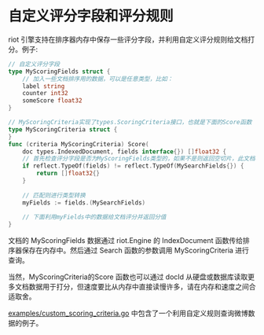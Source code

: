 自定义评分字段和评分规则
===

riot 引擎支持在排序器内存中保存一些评分字段，并利用自定义评分规则给文档打分。例子:

```go
// 自定义评分字段
type MyScoringFields struct {
	// 加入一些文档排序用的数据，可以是任意类型，比如：
	label string
	counter int32
	someScore float32
}

// MyScoringCriteria实现了types.ScoringCriteria接口，也就是下面的Score函数
type MyScoringCriteria struct {
}
func (criteria MyScoringCriteria) Score(
	doc types.IndexedDocument, fields interface{}) []float32 {
	// 首先检查评分字段是否为MyScoringFields类型的，如果不是则返回空切片，此文档将从结果中剔除
	if reflect.TypeOf(fields) != reflect.TypeOf(MySearchFields{}) {
		return []float32{}
	}
	
	// 匹配则进行类型转换
	myFields := fields.(MySearchFields)
	
	// 下面利用myFields中的数据给文档评分并返回分值
}
```

文档的 MyScoringFields 数据通过 riot.Engine 的 IndexDocument 函数传给排序器保存在内存中。然后通过 Search 函数的参数调用 MyScoringCriteria 进行查询。

当然，MyScoringCriteria的Score 函数也可以通过 docId 从硬盘或数据库读取更多文档数据用于打分，但速度要比从内存中直接读慢许多，请在内存和速度之间合适取舍。

[examples/custom_scoring_criteria.go](/examples/custom_scoring_criteria.go) 中包含了一个利用自定义规则查询微博数据的例子。
